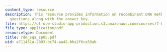 ```yaml
---
content_type: resource
description: This resource provides information on recombinant DNA methods exam study
  questions along with the answer key.
file: https://ol-ocw-studio-app-production.s3.amazonaws.com/courses/7-02-experimental-biology-communication-spring-2005/e711431a2893bc74aa48bba2f6ca58ab_rdm_sqa_sp05.pdf
file_type: application/pdf
resourcetype: Document
title: rdm_sqa_sp05.pdf
uid: e711431a-2893-bc74-aa48-bba2f6ca58ab
---
```

